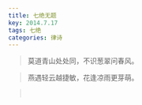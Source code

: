 ```yaml
---
title: 七绝无题
key: 2014.7.17
tags: 七绝
categories: 律诗
---
```


<blockquote class="blockquote-center">莫道青山处处同，不识葱翠问春风。
</blockquote>
<blockquote class="blockquote-center">燕遇轻云越捷敏，花逢凉雨更芽萌。
</blockquote>
<blockquote class="blockquote-center"></br>
</blockquote>
